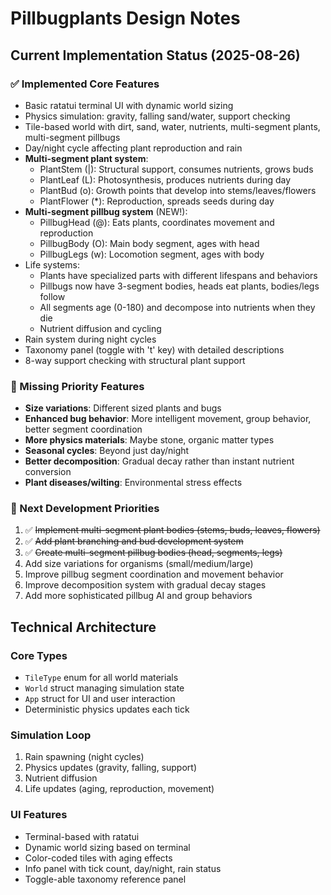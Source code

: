 # Pillbugplants Design Notes

## Current Implementation Status (2025-08-26)

### ✅ Implemented Core Features
- Basic ratatui terminal UI with dynamic world sizing
- Physics simulation: gravity, falling sand/water, support checking
- Tile-based world with dirt, sand, water, nutrients, multi-segment plants, multi-segment pillbugs
- Day/night cycle affecting plant reproduction and rain
- **Multi-segment plant system**:
  - PlantStem (|): Structural support, consumes nutrients, grows buds
  - PlantLeaf (L): Photosynthesis, produces nutrients during day
  - PlantBud (o): Growth points that develop into stems/leaves/flowers
  - PlantFlower (*): Reproduction, spreads seeds during day
- **Multi-segment pillbug system** (NEW!):
  - PillbugHead (@): Eats plants, coordinates movement and reproduction
  - PillbugBody (O): Main body segment, ages with head
  - PillbugLegs (w): Locomotion segment, ages with body
- Life systems:
  - Plants have specialized parts with different lifespans and behaviors
  - Pillbugs now have 3-segment bodies, heads eat plants, bodies/legs follow
  - All segments age (0-180) and decompose into nutrients when they die
  - Nutrient diffusion and cycling
- Rain system during night cycles
- Taxonomy panel (toggle with 't' key) with detailed descriptions
- 8-way support checking with structural plant support

### 🚧 Missing Priority Features
- **Size variations**: Different sized plants and bugs  
- **Enhanced bug behavior**: More intelligent movement, group behavior, better segment coordination
- **More physics materials**: Maybe stone, organic matter types
- **Seasonal cycles**: Beyond just day/night
- **Better decomposition**: Gradual decay rather than instant nutrient conversion
- **Plant diseases/wilting**: Environmental stress effects

### 🎯 Next Development Priorities
1. ✅ ~~Implement multi-segment plant bodies (stems, buds, leaves, flowers)~~
2. ✅ ~~Add plant branching and bud development system~~
3. ✅ ~~Create multi-segment pillbug bodies (head, segments, legs)~~
4. Add size variations for organisms (small/medium/large)
5. Improve pillbug segment coordination and movement behavior
6. Improve decomposition system with gradual decay stages
7. Add more sophisticated pillbug AI and group behaviors

## Technical Architecture

### Core Types
- `TileType` enum for all world materials
- `World` struct managing simulation state
- `App` struct for UI and user interaction
- Deterministic physics updates each tick

### Simulation Loop
1. Rain spawning (night cycles)
2. Physics updates (gravity, falling, support)
3. Nutrient diffusion
4. Life updates (aging, reproduction, movement)

### UI Features
- Terminal-based with ratatui
- Dynamic world sizing based on terminal
- Color-coded tiles with aging effects
- Info panel with tick count, day/night, rain status
- Toggle-able taxonomy reference panel